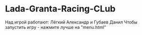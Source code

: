 # Lada-Granta-Racing-CLub

Над игрой работают: Лёгкий Александр и Губаев Данил
Чтобы запустить игру - нажмите лучше на "menu.html"
